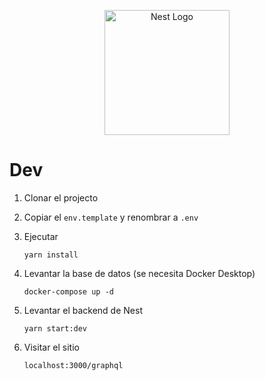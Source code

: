 <p align="center">
  <a href="http://nestjs.com/" target="blank"><img src="https://nestjs.com/img/logo-small.svg" width="200" alt="Nest Logo" /></a>
</p>

# Dev

1. Clonar el projecto
2. Copiar el ```env.template``` y renombrar a ```.env```
3. Ejecutar

   ```
   yarn install 
   ```

4. Levantar la base de datos (se necesita Docker Desktop)

   ```
   docker-compose up -d
   ```

5. Levantar el backend de Nest

   ```
   yarn start:dev
   ```

6. Visitar el sitio

    ```
    localhost:3000/graphql
    ```
